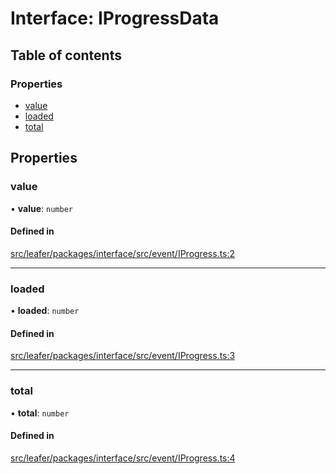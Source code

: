 # Interface: IProgressData

## Table of contents

### Properties

- [value](IProgressData.md#value)
- [loaded](IProgressData.md#loaded)
- [total](IProgressData.md#total)

## Properties

### value

• **value**: `number`

#### Defined in

[src/leafer/packages/interface/src/event/IProgress.ts:2](https://github.com/leaferjs/leafer/blob/c0a3cd1f6ba179c1348a90558ab02097cb535d9a/packages/interface/src/event/IProgress.ts#L2)

___

### loaded

• **loaded**: `number`

#### Defined in

[src/leafer/packages/interface/src/event/IProgress.ts:3](https://github.com/leaferjs/leafer/blob/c0a3cd1f6ba179c1348a90558ab02097cb535d9a/packages/interface/src/event/IProgress.ts#L3)

___

### total

• **total**: `number`

#### Defined in

[src/leafer/packages/interface/src/event/IProgress.ts:4](https://github.com/leaferjs/leafer/blob/c0a3cd1f6ba179c1348a90558ab02097cb535d9a/packages/interface/src/event/IProgress.ts#L4)
